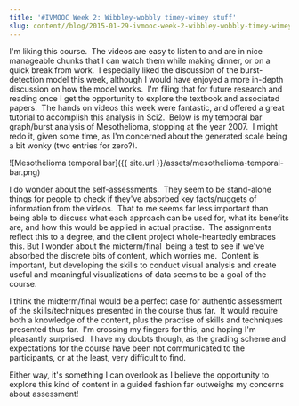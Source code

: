 ```yaml
---
title: '#IVMOOC Week 2: Wibbley-wobbly timey-wimey stuff'
slug: content//blog/2015-01-29-ivmooc-week-2-wibbley-wobbly-timey-wimey-stuff
---
```


I'm liking this course.  The videos are easy to listen to and are in nice manageable chunks that I can watch them while making dinner, or on a quick break from work.  I especially liked the discussion of the burst-detection model this week, although I would have enjoyed a more in-depth discussion on how the model works.  I'm filing that for future research and reading once I get the opportunity to explore the textbook and associated papers.  The hands on videos this week were fantastic, and offered a great tutorial to accomplish this analysis in Sci2.  Below is my temporal bar graph/burst analysis of Mesothelioma, stopping at the year 2007.  I might redo it, given some time, as I'm concerned about the generated scale being a bit wonky (two entries for zero?).

![Mesothelioma temporal bar]({{ site.url }}/assets/mesothelioma-temporal-bar.png)

I do wonder about the self-assessments.  They seem to be stand-alone things for people to check if they've absorbed key facts/nuggets of information from the videos.  That to me seems far less important than being able to discuss what each approach can be used for, what its benefits are, and how this would be applied in actual practise.  The assignments reflect this to a degree, and the client project whole-heartedly embraces this. But I wonder about the midterm/final  being a test to see if we've absorbed the discrete bits of content, which worries me.  Content is important, but developing the skills to conduct visual analysis and create useful and meaningful visualizations of data seems to be a goal of the course.

I think the midterm/final would be a perfect case for authentic assessment of the skills/techniques presented in the course thus far.  It would require both a knowledge of the content, plus the practise of skills and techniques presented thus far.  I'm crossing my fingers for this, and hoping I'm pleasantly surprised.  I have my doubts though, as the grading scheme and expectations for the course have been not communicated to the participants, or at the least, very difficult to find.

Either way, it's something I can overlook as I believe the opportunity to explore this kind of content in a guided fashion far outweighs my concerns about assessment!
